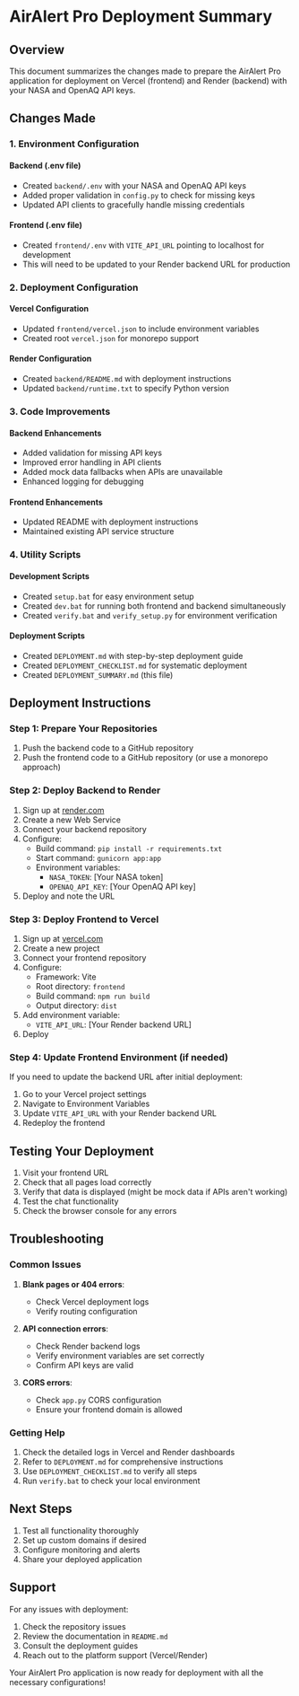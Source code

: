 # AirAlert Pro Deployment Summary

## Overview

This document summarizes the changes made to prepare the AirAlert Pro application for deployment on Vercel (frontend) and Render (backend) with your NASA and OpenAQ API keys.

## Changes Made

### 1. Environment Configuration

#### Backend (.env file)
- Created `backend/.env` with your NASA and OpenAQ API keys
- Added proper validation in `config.py` to check for missing keys
- Updated API clients to gracefully handle missing credentials

#### Frontend (.env file)
- Created `frontend/.env` with `VITE_API_URL` pointing to localhost for development
- This will need to be updated to your Render backend URL for production

### 2. Deployment Configuration

#### Vercel Configuration
- Updated `frontend/vercel.json` to include environment variables
- Created root `vercel.json` for monorepo support

#### Render Configuration
- Created `backend/README.md` with deployment instructions
- Updated `backend/runtime.txt` to specify Python version

### 3. Code Improvements

#### Backend Enhancements
- Added validation for missing API keys
- Improved error handling in API clients
- Added mock data fallbacks when APIs are unavailable
- Enhanced logging for debugging

#### Frontend Enhancements
- Updated README with deployment instructions
- Maintained existing API service structure

### 4. Utility Scripts

#### Development Scripts
- Created `setup.bat` for easy environment setup
- Created `dev.bat` for running both frontend and backend simultaneously
- Created `verify.bat` and `verify_setup.py` for environment verification

#### Deployment Scripts
- Created `DEPLOYMENT.md` with step-by-step deployment guide
- Created `DEPLOYMENT_CHECKLIST.md` for systematic deployment
- Created `DEPLOYMENT_SUMMARY.md` (this file)

## Deployment Instructions

### Step 1: Prepare Your Repositories

1. Push the backend code to a GitHub repository
2. Push the frontend code to a GitHub repository (or use a monorepo approach)

### Step 2: Deploy Backend to Render

1. Sign up at [render.com](https://render.com)
2. Create a new Web Service
3. Connect your backend repository
4. Configure:
   - Build command: `pip install -r requirements.txt`
   - Start command: `gunicorn app:app`
   - Environment variables:
     - `NASA_TOKEN`: [Your NASA token]
     - `OPENAQ_API_KEY`: [Your OpenAQ API key]
5. Deploy and note the URL

### Step 3: Deploy Frontend to Vercel

1. Sign up at [vercel.com](https://vercel.com)
2. Create a new project
3. Connect your frontend repository
4. Configure:
   - Framework: Vite
   - Root directory: `frontend`
   - Build command: `npm run build`
   - Output directory: `dist`
5. Add environment variable:
   - `VITE_API_URL`: [Your Render backend URL]
6. Deploy

### Step 4: Update Frontend Environment (if needed)

If you need to update the backend URL after initial deployment:
1. Go to your Vercel project settings
2. Navigate to Environment Variables
3. Update `VITE_API_URL` with your Render backend URL
4. Redeploy the frontend

## Testing Your Deployment

1. Visit your frontend URL
2. Check that all pages load correctly
3. Verify that data is displayed (might be mock data if APIs aren't working)
4. Test the chat functionality
5. Check the browser console for any errors

## Troubleshooting

### Common Issues

1. **Blank pages or 404 errors**:
   - Check Vercel deployment logs
   - Verify routing configuration

2. **API connection errors**:
   - Check Render backend logs
   - Verify environment variables are set correctly
   - Confirm API keys are valid

3. **CORS errors**:
   - Check `app.py` CORS configuration
   - Ensure your frontend domain is allowed

### Getting Help

1. Check the detailed logs in Vercel and Render dashboards
2. Refer to `DEPLOYMENT.md` for comprehensive instructions
3. Use `DEPLOYMENT_CHECKLIST.md` to verify all steps
4. Run `verify.bat` to check your local environment

## Next Steps

1. Test all functionality thoroughly
2. Set up custom domains if desired
3. Configure monitoring and alerts
4. Share your deployed application

## Support

For any issues with deployment:
1. Check the repository issues
2. Review the documentation in `README.md`
3. Consult the deployment guides
4. Reach out to the platform support (Vercel/Render)

Your AirAlert Pro application is now ready for deployment with all the necessary configurations!